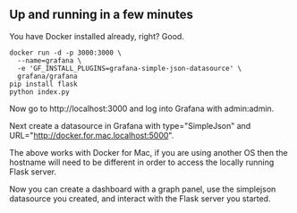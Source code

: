 Up and running in a few minutes
-------------------------------

You have Docker installed already, right? Good.

```shell
docker run -d -p 3000:3000 \
  --name=grafana \
  -e 'GF_INSTALL_PLUGINS=grafana-simple-json-datasource' \
  grafana/grafana
pip install flask
python index.py
```

Now go to http://localhost:3000 and log into Grafana with admin:admin.

Next create a datasource in Grafana with type="SimpleJson" and URL="http://docker.for.mac.localhost:5000".

The above works with Docker for Mac, if you are using another OS then the hostname will need to be different in
order to access the locally running Flask server.

Now you can create a dashboard with a graph panel, use the simplejson datasource you created, and interact with
the Flask server you started.
